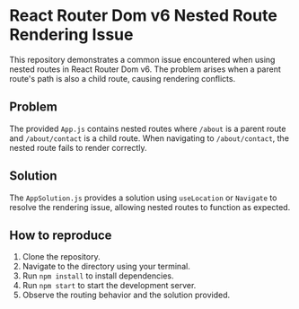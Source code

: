 # React Router Dom v6 Nested Route Rendering Issue

This repository demonstrates a common issue encountered when using nested routes in React Router Dom v6.  The problem arises when a parent route's path is also a child route, causing rendering conflicts.

## Problem

The provided `App.js` contains nested routes where `/about` is a parent route and `/about/contact` is a child route.  When navigating to `/about/contact`, the nested route fails to render correctly.

## Solution

The `AppSolution.js` provides a solution using `useLocation` or `Navigate` to resolve the rendering issue, allowing nested routes to function as expected.

## How to reproduce

1. Clone the repository.
2. Navigate to the directory using your terminal.
3. Run `npm install` to install dependencies.
4. Run `npm start` to start the development server.
5. Observe the routing behavior and the solution provided. 